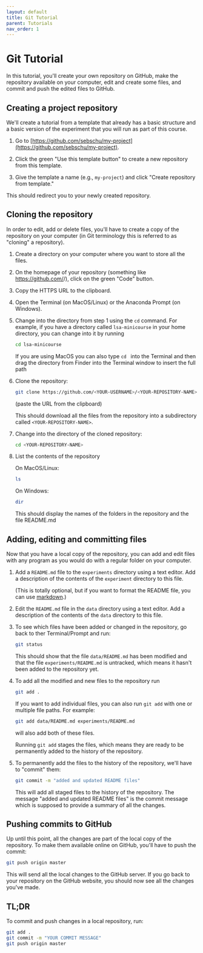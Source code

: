 ```yaml
---
layout: default
title: Git Tutorial
parent: Tutorials
nav_order: 1
---
```



# Git Tutorial

In this tutorial, you'll create your own repository on GitHub, 
make the repository available on your computer, edit and create some files,
and commit and push the edited files to GitHub.

## Creating a project repository

We'll create a tutorial from a template that already has a basic structure
and a basic version of the experiment that you will run as part of this course.

1. Go to [https://github.com/sebschu/my-project](https://github.com/sebschu/my-project).

2. Click the green "Use this template button" to create a new repository from this template.

3. Give the template a name (e.g., `my-project`) and click "Create repository from template."

This should redirect you to your newly created repository.

## Cloning the repository

In order to edit, add or delete files, you'll have to create a copy of the repository on your computer (in Git terminology this is referred to as "cloning" a repository).

1. Create a directory on your computer where you want to store all the files.

2. On the homepage of your repository (something like https://github.com/<YOUR-USERNAME>/<YOUR-REPOSITORY-NAME>), click on the green "Code" button.
  
3. Copy the HTTPS URL to the clipboard.

4. Open the Terminal (on MacOS/Linux) or the Anaconda Prompt (on Windows).

5. Change into the directory from step 1 using the `cd` command. For example, if you have a directory called `lsa-minicourse` in your home directory, you can change into it by running 

     ```bash
     cd lsa-minicourse
     ```
   If you are using MacOS you can also type `cd ` into the Terminal and then drag the directory from Finder into the Terminal window to insert the full path
   
 6. Clone the repository:
 
     ```bash
     git clone https://github.com/<YOUR-USERNAME>/<YOUR-REPOSITORY-NAME>.git
     ```
    
    (paste the URL from the clipboard)
    
    This should download all the files from the repository into a subdirectory called `<YOUR-REPOSITORY-NAME>`.
    
 7. Change into the directory of the cloned repository:
 
     ```bash
     cd <YOUR-REPOSITORY-NAME>
     ```
    
 8. List the contents of the repository
 
 
     On MacOS/Linux:
     ```bash
     ls
     ```
     
     On Windows:
     ```bash
     dir
     ```
 
 
     This should display the names of the folders in the repository and the file README.md
     
 ## Adding, editing and committing files
 
 Now that you have a local copy of the repository, you can add and edit files with any program as you would
 do with a regular folder on your computer.
 
 1. Add a `README.md` file to the `experiments` directory using a text editor. Add a description of the contents of the `experiment` directory to this file.
 
    (This is totally optional, but if you want to format the README file, you can use [markdown](https://github.com/adam-p/markdown-here/wiki/Markdown-Cheatsheet).)
 
 2. Edit the `README.md` file in the `data` directory using a text editor. Add a description of the contents of the `data` directory to this file.
 
 3. To see which files have been added or changed in the repository, go back to ther Terminal/Prompt and run:
 
    ```bash
    git status
    ```
    
    This should show that the file `data/README.md` has been modified and that the file `experiments/README.md` is untracked, which means it hasn't been added to the repository yet.
    
  4. To add all the modified and new files to the repository run
  
      ```bash
      git add .
      ```
      
      If you want to add individual files, you can also run `git add` with one or multiple file paths. For example:
      
      ```bash
      git add data/README.md experiments/README.md
      ```
      
      will also add both of these files.
      
      Running `git add` stages the files, which means they are ready to be permanently added to the history of the repository.
      
   5. To permanently add the files to the history of the repository, we'll have to "commit" them:
   
      ```bash
      git commit -m "added and updated README files"
      ```
      
      This will add all staged files to the history of the repository. The message "added and updated README files" is the commit message which is supposed to provide a summary of all the changes.
      
## Pushing commits to GitHub

Up until this point, all the changes are part of the local copy of the repository. To make them available online on GitHub, you'll have to push the commit:

```bash
git push origin master
```

This will send all the local changes to the GitHub server. If you go back to your repository on the GitHub website, you should now see all the changes you've made.

## TL;DR

To commit and push changes in a local repository, run:

```bash
git add .
git commit -m "YOUR COMMIT MESSAGE"
git push origin master
```


